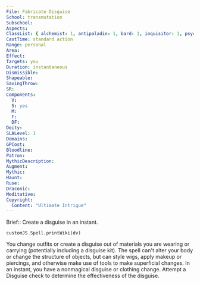 ```yaml
---
File: Fabricate Disguise
School: transmutation
Subschool: 
Aspects: 
ClassList: { alchemist: 1, antipaladin: 1, bard: 1, inquisitor: 1, psychic: 1, sorcerer: 1, wizard: 1, witch: 1 }
CastTime: standard action
Range: personal
Area: 
Effect: 
Targets: you
Duration: instantaneous
Dismissible: 
Shapeable: 
SavingThrow: 
SR: 
Components:
  V: 
  S: yes
  M: 
  F: 
  DF: 
Deity: 
SLALevel: 1
Domains: 
GPCost: 
Bloodline: 
Patron: 
MythicDescription: 
Augment: 
Mythic: 
Haunt: 
Ruse: 
Draconic: 
Meditative: 
Copyright:
  Content: "Ultimate Intrigue"
---
```

Brief:: Create a disguise in an instant.

```dataviewjs
customJS.Spell.printWiki(dv)
```

You change outfits or create a disguise out of materials you are wearing or carrying (potentially including a disguise kit). The spell can't alter your body or change the structure of objects, but can style wigs, apply makeup or piercings, and otherwise make use of tools to make superficial changes. In an instant, you have a nonmagical disguise or clothing change. Attempt a Disguise check to determine the effectiveness of the disguise.
